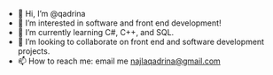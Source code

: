 - 👋 Hi, I’m @qadrina
- 👀 I’m interested in software and front end development!
- 🌱 I’m currently learning C#, C++, and SQL.
- 💞️ I’m looking to collaborate on front end and software development projects.
- 📫 How to reach me: email me najlaqadrina@gmail.com

<!---
qadrina/qadrina is a ✨ special ✨ repository because its `README.md` (this file) appears on your GitHub profile.
You can click the Preview link to take a look at your changes.
--->
